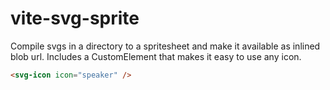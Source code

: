 # vite-svg-sprite

Compile svgs in a directory to a spritesheet and make it available as inlined blob url.
Includes a CustomElement that makes it easy to use any icon.

```html
<svg-icon icon="speaker" />
```